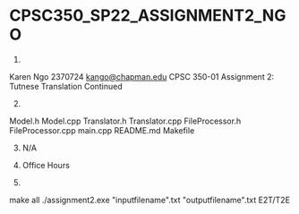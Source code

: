# CPSC350_SP22_ASSIGNMENT2_NGO

1.
  Karen Ngo
  2370724
  kango@chapman.edu
  CPSC 350-01
  Assignment 2: Tutnese Translation Continued

2.
  Model.h
  Model.cpp
  Translator.h
  Translator.cpp
  FileProcessor.h
  FileProcessor.cpp
  main.cpp
  README.md
  Makefile

3. N/A

4. Office Hours

5.
  make all
  ./assignment2.exe "inputfilename".txt "outputfilename".txt E2T/T2E
